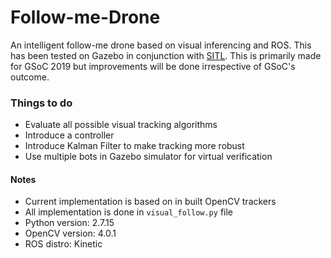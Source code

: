 # Follow-me-Drone
An intelligent follow-me drone based on visual inferencing and ROS. This has been tested on Gazebo in conjunction with [SITL](http://ardupilot.org/dev/docs/using-gazebo-simulator-with-sitl.html). This is primarily made for GSoC 2019 but improvements will be done irrespective of GSoC's outcome.


### Things to do

* Evaluate all possible visual tracking algorithms
* Introduce a controller
* Introduce Kalman Filter to make tracking more robust
* Use multiple bots in Gazebo simulator for virtual verification

#### Notes
* Current implementation is based on in built OpenCV trackers
* All implementation is done in ```visual_follow.py``` file
* Python version: 2.7.15
* OpenCV version: 4.0.1
* ROS distro: Kinetic
